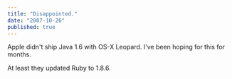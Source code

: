 ```yaml
---
title: "Disappointed."
date: "2007-10-26"
published: true
---
```


Apple didn't ship Java 1.6 with OS-X Leopard. I've been hoping for this for months.

At least they updated Ruby to 1.8.6.
